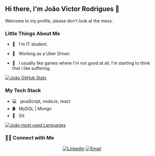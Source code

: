 
## Hi there, I'm João Victor Rodrigues 👋

Welcome to my profile, please don't look at the mess.

### Little Things About Me

- 🌱 &nbsp; I'm IT student.

- 💼 &nbsp; Working as a Uber Driver.

- 🤔 &nbsp; I usually like games where I'm not good at all, I'm starting to think that i like suffering.


[![João GitHub Stats](https://github-readme-stats.vercel.app/api?username=jvrods&show_icons=true)](https://github.com/jvrods)

### My Tech Stack

- 💻 &nbsp; javaScript, nodeJs, react
- 🛢 &nbsp; MySQL | Mongo
- 🔧 &nbsp; Git 

[![João most used Languages](https://github-readme-stats.anuraghazra1.vercel.app/api/top-langs/?username=jvrods)](https://github.com/jvrods)

### 🤝🏻 Connect with Me

<p align="center">
<a href="www.linkedin.com/in/joão-victor-rodrigues-8451731a4"><img alt="LinkedIn" src="https://img.shields.io/badge/LinkedIn-João Victor-blue?style=flat-square&logo=linkedin"></a>
<a href="mailto:joaorodriguesvictor@outlook.com"><img alt="Email" src="https://img.shields.io/badge/Email-joaorodriguesvictor@outlook.com-blue?style=flat-square&logo=gmail"></a>
</p>
